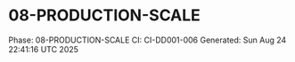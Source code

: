 # 08-PRODUCTION-SCALE
Phase: 08-PRODUCTION-SCALE
CI: CI-DD001-006
Generated: Sun Aug 24 22:41:16 UTC 2025
